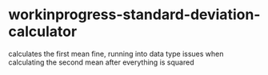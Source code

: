 # workinprogress-standard-deviation-calculator
calculates the first mean fine, running into data type issues when calculating the second mean after everything is squared
